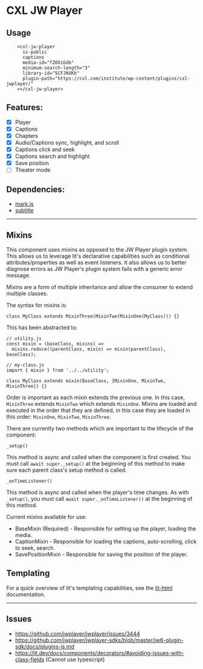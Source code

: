 # CXL JW Player

## Usage

```
    <cxl-jw-player
      is-public
      captions
      media-id="fZ0XiGdb"
      minimum-search-length="3"
      library-id="5CFJNXKb"
      plugin-path="https://cxl.com/institute/wp-content/plugins/cxl-jwplayer/"
    ></cxl-jw-player>
```

## Features:

- [x] Player
- [x] Captions
- [x] Chapters
- [x] Audio/Captions sync, highlight, and scroll
- [x] Captions click and seek
- [x] Captions search and highlight
- [x] Save position
- [ ] Theater mode

## Dependencies:

- [mark.js](https://github.com/julmot/mark.js/)
- [subtitle](https://github.com/gsantiago/subtitle.js)

---

## Mixins

This component uses mixins as opposed to the JW Player plugin system. This allows us to leverage lit's declarative capabilities such as conditional attributes/properties as well as event listeners. It also allows us to better diagnose errors as JW Player's plugin system fails with a generic error message.

Mixins are a form of multiple inheritance and allow the consumer to extend multiple classes.

The syntax for mixins is:

```
class MyClass extends MixinThree(MixinTwo(MixinOne(MyClass))) {}
```

This has been abstracted to:

```
// utility.js
const mixin = (baseClass, mixins) =>
  mixins.reduce((parentClass, mixin) => mixin(parentClass), baseClass);
```

```
// my-class.js
import { mixin } from '../../utility';

class MyClass extends mixin(BaseClass, [MixinOne, MixinTwo, MixinThree]) {}
```

Order is important as each mixin extends the previous one. In this case, `MixinThree` extends `MixinTwo` which extends `MixinOne`. Mixins are loaded and executed in the order that they are defined, in this case they are loaded in this order: `MixinOne`, `MixinTwo`, `MixinThree`.

There are currently two methods which are important to the lifecycle of the component:

`_setup()`

This method is async and called when the component is first created. You must call `await super._setup()` at the beginning of this method to make sure each parent class's setup method is called.

`_onTimeListener()`

This method is async and called when the player's time changes. As with `_setup()`, you must call `await super._onTimeListener()` at the beginning of this method.

Current mixins available for use:

- BaseMixin (Required) - Responsible for setting up the player, loading the media.
- CaptionMixin - Responsible for loading the captions, auto-scrolling, click to seek, search.
- SavePositionMixin - Responsible for saving the position of the player.

## Templating

For a quick overview of lit's templating capabilities, see the [lit-html](https://lit.dev/docs/templates/overview/) documentation.

---

## Issues

- https://github.com/jwplayer/jwplayer/issues/3444
- https://github.com/jwplayer/jwplayer-sdks/blob/master/jw6-plugin-sdk/docs/plugins-js.md
- https://lit.dev/docs/components/decorators/#avoiding-issues-with-class-fields (Cannot use typescript)
